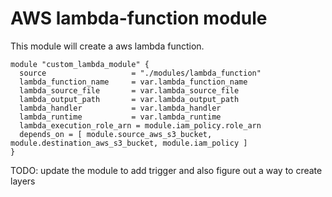 # AWS lambda-function module

This module will create a aws lambda function.

```hcl
module "custom_lambda_module" {
  source                   = "./modules/lambda_function"
  lambda_function_name     = var.lambda_function_name
  lambda_source_file       = var.lambda_source_file
  lambda_output_path       = var.lambda_output_path
  lambda_handler           = var.lambda_handler
  lambda_runtime           = var.lambda_runtime
  lambda_execution_role_arn = module.iam_policy.role_arn
  depends_on = [ module.source_aws_s3_bucket, module.destination_aws_s3_bucket, module.iam_policy ]
}
```

TODO: update the module to add trigger and also figure out a way to create layers